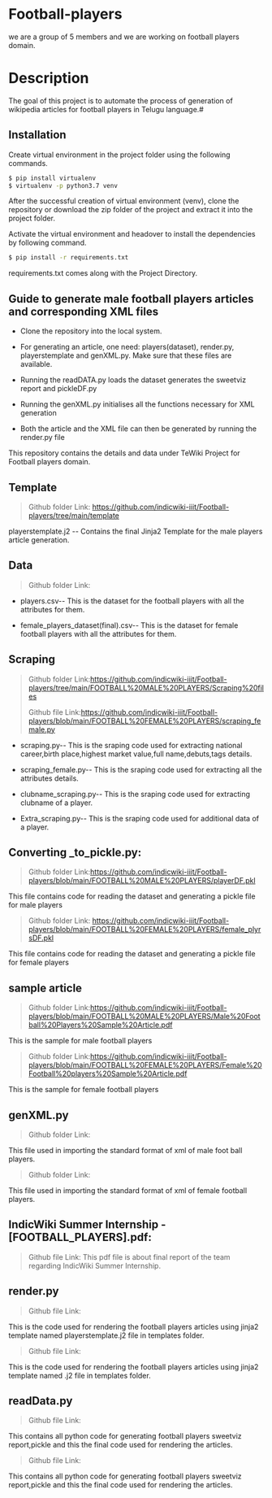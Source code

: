 # Football-players
we are a group of 5 members and we are working on football players domain.
# Description
The goal of this project is to automate the process of generation of wikipedia articles for football players in Telugu language.#
## Installation

Create virtual environment in the project folder using the following commands.

```bash
$ pip install virtualenv
$ virtualenv -p python3.7 venv
```
After the successful creation of virtual environment (venv), clone the repository or download the zip folder of the project and extract it into the project folder.

Activate the virtual environment and headover to install the dependencies by following command.
```bash
$ pip install -r requirements.txt
```
requirements.txt comes along with the Project Directory.
## Guide to generate male football players articles and corresponding XML files
* Clone the repository into the local system.

* For generating an article, one need: players(dataset), render.py, playerstemplate and genXML.py. Make sure that these files are available.

* Running the readDATA.py loads the dataset generates the sweetviz report and pickleDF.py

* Running the genXML.py initialises all the functions necessary for XML generation  

* Both the article and the XML file can then be generated by running the render.py file

This repository contains the details and data under TeWiki Project for Football players domain.
## Template 

> Github folder Link: https://github.com/indicwiki-iiit/Football-players/tree/main/template
> 
playerstemplate.j2 -- Contains the final Jinja2 Template for the male players article generation.

## Data

> Github folder Link: 
> 
* players.csv-- This is the dataset for the football players with all the attributes for them.

* female_players_dataset(final).csv-- This is the dataset for female football players with all the attributes for them.

## Scraping 

> Github folder Link:https://github.com/indicwiki-iiit/Football-players/tree/main/FOOTBALL%20MALE%20PLAYERS/Scraping%20files 
> 
> Github file Link:https://github.com/indicwiki-iiit/Football-players/blob/main/FOOTBALL%20FEMALE%20PLAYERS/scraping_female.py
> 
* scraping.py-- This is the sraping code used for extracting national career,birth place,highest market value,full name,debuts,tags details.

* scraping_female.py-- This is the sraping code used for extracting all the attributes details.

* clubname_scraping.py-- This is the sraping code used for extracting clubname of a player.

* Extra_scraping.py-- This is the sraping code used for additional data  of a player.

## Converting _to_pickle.py:
> Github folder Link:https://github.com/indicwiki-iiit/Football-players/blob/main/FOOTBALL%20MALE%20PLAYERS/playerDF.pkl
> 
This file contains code for reading the dataset and generating a pickle file for male players

> Github folder Link: https://github.com/indicwiki-iiit/Football-players/blob/main/FOOTBALL%20FEMALE%20PLAYERS/female_plyrsDF.pkl
>  
This file contains code for reading the dataset and generating a pickle file for female players
## sample article
> Github folder Link:https://github.com/indicwiki-iiit/Football-players/blob/main/FOOTBALL%20MALE%20PLAYERS/Male%20Football%20Players%20Sample%20Article.pdf
> 
This is the sample for male football players 

> Github folder Link:https://github.com/indicwiki-iiit/Football-players/blob/main/FOOTBALL%20FEMALE%20PLAYERS/Female%20Football%20players%20Sample%20Article.pdf
> 
This is the sample for female football players 
## genXML.py
> Github folder Link: 

This file used in importing the standard format of xml of male foot ball players.
> Github folder Link: 

This file used in importing the standard format of xml of female football players.
## IndicWiki Summer Internship - [FOOTBALL_PLAYERS].pdf:

> Github file Link: 
This pdf file is about final report of the team regarding IndicWiki Summer Internship.
## render.py
>Github file Link:

This is the code used for rendering the football players articles using jinja2 template named playerstemplate.j2 file in templates folder.
>Github file Link:

This is the code used for rendering the football players articles using jinja2 template named .j2 file in templates folder.

## readData.py
>Github file Link: 

This contains all python code for generating football players sweetviz report,pickle and this the final code used for rendering the articles.
>Github file Link: 

This contains all python code for generating football players sweetviz report,pickle and this the final code used for rendering the articles.

